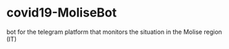 # covid19-MoliseBot
bot for the telegram platform that monitors the situation in the Molise region (IT)
